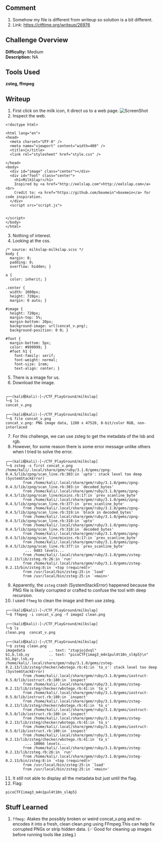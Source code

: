 ## Comment  
1. Somehow my file is different from writeup so solution is a bit different.
2. Link: https://ctftime.org/writeup/26976


## Challenge Overview  
**Difficulty:** Medium  
**Description:**  NA
## Tools Used  
**zsteg, ffmpeg**

## Writeup  
1. First click on the milk icon, it direct us to a web page.
![ScreenShot](https://imgur.com/DVi3QrR.png)
2. Inspect the web.
```
<!doctype html>

<html lang="en">
<head>
  <meta charset="UTF-8" />
  <meta name="viewport" content="width=400" />
  <title>🥛</title>
  <link rel="stylesheet" href="style.css" />

</head>
<body>
  <div id="image" class="center"></div>
  <div id="foot" class="center">
    <h1>MilkSlap!</h1>
    Inspired by <a href="http://eelslap.com">http://eelslap.com</a> <br>
    Credit to: <a href="https://github.com/boxmein">boxmein</a> for code inspiration.
  </div>
  <script src="script.js">


</script>
</body>
</html>
```
3. Nothing of interest.
4. Looking at the css.
```
/* source: milkslap-milkslap.scss */
body {
  margin: 0;
  padding: 0;
  overflow: hidden; }

a {
  color: inherit; }

.center {
  width: 1080px;
  height: 720px;
  margin: 0 auto; }

#image {
  height: 720px;
  margin-top: 5%;
  margin-bottom: 20px;
  background-image: url(concat_v.png);
  background-position: 0 0; }

#foot {
  margin-bottom: 5px;
  color: #999999; }
  #foot h1 {
    font-family: serif;
    font-weight: normal;
    font-size: 1rem;
    text-align: center; }
```
5. There is a image for us.  
6. Download the image.
```
                                                                                                                                                                                                                                            
┌──(kali㉿kali)-[~/CTF_PlayGround/milkslap]
└─$ ls 
concat_v.png
                                                                                                                                                                                                                                            
┌──(kali㉿kali)-[~/CTF_PlayGround/milkslap]
└─$ file concat_v.png                         
concat_v.png: PNG image data, 1280 x 47520, 8-bit/color RGB, non-interlaced
```
7. For this challenge, we can use zsteg to get the metadata of the lsb and rgb.
8. However, for some reason there is some error message unlike others when I tried to solve the error.
```
┌──(kali㉿kali)-[~/CTF_PlayGround/milkslap]
└─$ zsteg -s first concat_v.png
/home/kali/.local/share/gem/ruby/3.1.0/gems/zpng-0.4.5/lib/zpng/scan_line.rb:303:in `upto': stack level too deep (SystemStackError)
        from /home/kali/.local/share/gem/ruby/3.1.0/gems/zpng-0.4.5/lib/zpng/scan_line.rb:303:in `decoded_bytes'
        from /home/kali/.local/share/gem/ruby/3.1.0/gems/zpng-0.4.5/lib/zpng/scan_line/mixins.rb:17:in `prev_scanline_byte'
        from /home/kali/.local/share/gem/ruby/3.1.0/gems/zpng-0.4.5/lib/zpng/scan_line.rb:377:in `prev_scanline_byte'
        from /home/kali/.local/share/gem/ruby/3.1.0/gems/zpng-0.4.5/lib/zpng/scan_line.rb:319:in `block in decoded_bytes'
        from /home/kali/.local/share/gem/ruby/3.1.0/gems/zpng-0.4.5/lib/zpng/scan_line.rb:318:in `upto'
        from /home/kali/.local/share/gem/ruby/3.1.0/gems/zpng-0.4.5/lib/zpng/scan_line.rb:318:in `decoded_bytes'
        from /home/kali/.local/share/gem/ruby/3.1.0/gems/zpng-0.4.5/lib/zpng/scan_line/mixins.rb:17:in `prev_scanline_byte'
        from /home/kali/.local/share/gem/ruby/3.1.0/gems/zpng-0.4.5/lib/zpng/scan_line.rb:377:in `prev_scanline_byte'
         ... 9483 levels...
        from /home/kali/.local/share/gem/ruby/3.1.0/gems/zsteg-0.2.13/lib/zsteg.rb:26:in `run'
        from /home/kali/.local/share/gem/ruby/3.1.0/gems/zsteg-0.2.13/bin/zsteg:8:in `<top (required)>'
        from /usr/local/bin/zsteg:25:in `load'
        from /usr/local/bin/zsteg:25:in `<main>'
```
9. Apparently, the ```zsteg``` crash (SystemStackError) happened because the PNG file is likely corrupted or crafted to confuse the tool with deep recursion.
10. I used ```ffmeg``` to clean the image and then use zsteg.
```
┌──(kali㉿kali)-[~/CTF_PlayGround/milkslap]
└─$ ffmpeg -i concat_v.png -f image2 clean.png

┌──(kali㉿kali)-[~/CTF_PlayGround/milkslap]
└─$ ls
clean.png  concat_v.png

┌──(kali㉿kali)-[~/CTF_PlayGround/milkslap]
└─$ zsteg clean.png 
imagedata           .. text: "ztupjojdvql"
b1,b,lsb,xy         .. text: "picoCTF{imag3_m4n1pul4t10n_sl4p5}\n"
b1,bgr,lsb,xy       .. /home/kali/.local/share/gem/ruby/3.1.0/gems/zsteg-0.2.13/lib/zsteg/checker/wbstego.rb:41:in `to_s': stack level too deep (SystemStackError)
        from /home/kali/.local/share/gem/ruby/3.1.0/gems/iostruct-0.5.0/lib/iostruct.rb:180:in `inspect'
        from /home/kali/.local/share/gem/ruby/3.1.0/gems/zsteg-0.2.13/lib/zsteg/checker/wbstego.rb:41:in `to_s'
        from /home/kali/.local/share/gem/ruby/3.1.0/gems/iostruct-0.5.0/lib/iostruct.rb:180:in `inspect'
        from /home/kali/.local/share/gem/ruby/3.1.0/gems/zsteg-0.2.13/lib/zsteg/checker/wbstego.rb:41:in `to_s'
        from /home/kali/.local/share/gem/ruby/3.1.0/gems/iostruct-0.5.0/lib/iostruct.rb:180:in `inspect'
        from /home/kali/.local/share/gem/ruby/3.1.0/gems/zsteg-0.2.13/lib/zsteg/checker/wbstego.rb:41:in `to_s'
        from /home/kali/.local/share/gem/ruby/3.1.0/gems/iostruct-0.5.0/lib/iostruct.rb:180:in `inspect'
        from /home/kali/.local/share/gem/ruby/3.1.0/gems/zsteg-0.2.13/lib/zsteg/checker/wbstego.rb:41:in `to_s'
         ... 10066 levels...
        from /home/kali/.local/share/gem/ruby/3.1.0/gems/zsteg-0.2.13/lib/zsteg.rb:26:in `run'
        from /home/kali/.local/share/gem/ruby/3.1.0/gems/zsteg-0.2.13/bin/zsteg:8:in `<top (required)>'
        from /usr/local/bin/zsteg:25:in `load'
        from /usr/local/bin/zsteg:25:in `<main>'

```
11. It still not able to display all the metadata but just until the flag.
12. Flag:
```
picoCTF{imag3_m4n1pul4t10n_sl4p5}
```
## Stuff Learned  
1. ```ffmeg:``` Atakes the possibly broken or weird concat_v.png and re-encodes it into a fresh, clean clean.png using FFmpeg.This can help fix corrupted PNGs or strip hidden data.
(✅ Good for cleaning up images before running tools like zsteg.)


